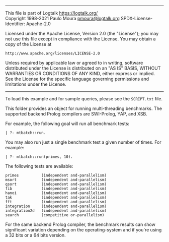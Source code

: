 ________________________________________________________________________

This file is part of Logtalk <https://logtalk.org/>  
Copyright 1998-2021 Paulo Moura <pmoura@logtalk.org>
SPDX-License-Identifier: Apache-2.0

Licensed under the Apache License, Version 2.0 (the "License");
you may not use this file except in compliance with the License.
You may obtain a copy of the License at

    http://www.apache.org/licenses/LICENSE-2.0

Unless required by applicable law or agreed to in writing, software
distributed under the License is distributed on an "AS IS" BASIS,
WITHOUT WARRANTIES OR CONDITIONS OF ANY KIND, either express or implied.
See the License for the specific language governing permissions and
limitations under the License.
________________________________________________________________________


To load this example and for sample queries, please see the `SCRIPT.txt` file.

This folder provides an object for running multi-threading benchmarks. The
supported backend Prolog compilers are	SWI-Prolog, YAP, and XSB.

For example, the following goal will run all benchmark tests:

	| ?- mtbatch::run.

You may also run just a single benchmark test a given number of times.
For example:

	| ?- mtbatch::run(primes, 10).

The following tests are available:

	primes			(independent and-parallelism)
	msort			(independent and-parallelism)
	qsort			(independent and-parallelism)
	fib				(independent and-parallelism)
	hanoi			(independent and-parallelism)
	tak				(independent and-parallelism)
	fft				(independent and-parallelism)
	integration		(independent and-parallelism)
	integration2d	(independent and-parallelism)
	search			(competitive or-parallelism)

For the same backend Prolog compiler, the benchmark results can show 
significant variation depending on the operating-system and if you're 
using a 32 bits or a 64 bits version.
